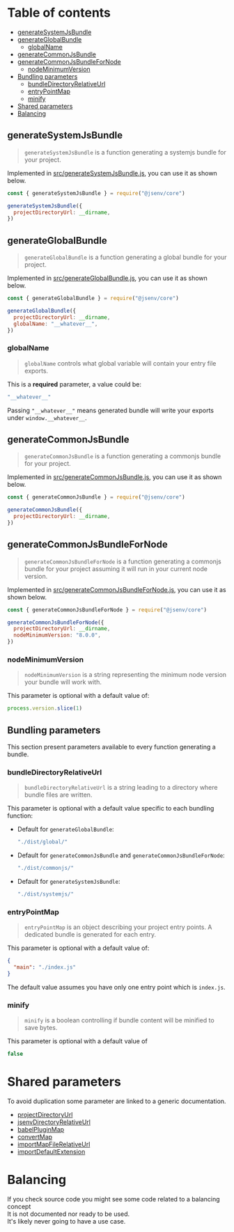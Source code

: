 # Table of contents

- [generateSystemJsBundle](#generateSystemJsBundle)
- [generateGlobalBundle](#generateglobalbundle)
  - [globalName](#globalName)
- [generateCommonJsBundle](#generateCommonJsBundle)
- [generateCommonJsBundleForNode](#generateCommonJsBundleForNode)
  - [nodeMinimumVersion](#nodeMinimumVersion)
- [Bundling parameters](#bundling-parameters)
  - [bundleDirectoryRelativeUrl](#bundleDirectoryRelativeUrl)
  - [entryPointMap](#entryPointMap)
  - [minify](#minify)
- [Shared parameters](#Shared-parameters)
- [Balancing](#balancing)

## generateSystemJsBundle

> `generateSystemJsBundle` is a function generating a systemjs bundle for your project.

Implemented in [src/generateSystemJsBundle.js](../../src/generateSystemJsBundle.js), you can use it as shown below.

```js
const { generateSystemJsBundle } = require("@jsenv/core")

generateSystemJsBundle({
  projectDirectoryUrl: __dirname,
})
```

## generateGlobalBundle

> `generateGlobalBundle` is a function generating a global bundle for your project.

Implemented in [src/generateGlobalBundle.js](../../src/generateGlobalBundle.js), you can use it as shown below.

```js
const { generateGlobalBundle } = require("@jsenv/core")

generateGlobalBundle({
  projectDirectoryUrl: __dirname,
  globalName: "__whatever__",
})
```

### globalName

> `globalName` controls what global variable will contain your entry file exports.

This is a **required** parameter, a value could be:

```js
"__whatever__"
```

Passing `"__whatever__"` means generated bundle will write your exports under `window.__whatever__`.

## generateCommonJsBundle

> `generateCommonJsBundle` is a function generating a commonjs bundle for your project.

Implemented in [src/generateCommonJsBundle.js](../../src/generateCommonJsBundle.js), you can use it as shown below.

```js
const { generateCommonJsBundle } = require("@jsenv/core")

generateCommonJsBundle({
  projectDirectoryUrl: __dirname,
})
```

## generateCommonJsBundleForNode

> `generateCommonJsBundleForNode` is a function generating a commonjs bundle for your project assuming it will run in your current node version.

Implemented in [src/generateCommonJsBundleForNode.js](../../src/generateCommonJsBundleForNode.js), you can use it as shown below.

```js
const { generateCommonJsBundleForNode } = require("@jsenv/core")

generateCommonJsBundleForNode({
  projectDirectoryUrl: __dirname,
  nodeMinimumVersion: "8.0.0",
})
```

### nodeMinimumVersion

> `nodeMinimumVersion` is a string representing the minimum node version your bundle will work with.

This parameter is optional with a default value of:

```js
process.version.slice(1)
```

## Bundling parameters

This section present parameters available to every function generating a bundle.

### bundleDirectoryRelativeUrl

> `bundleDirectoryRelativeUrl` is a string leading to a directory where bundle files are written.

This parameter is optional with a default value specific to each bundling function:

- Default for `generateGlobalBundle`:

  ```js
  "./dist/global/"
  ```

- Default for `generateCommonJsBundle` and `generateCommonJsBundleForNode`:

  ```js
  "./dist/commonjs/"
  ```

- Default for `generateSystemJsBundle`:

  ```js
  "./dist/systemjs/"
  ```

### entryPointMap

> `entryPointMap` is an object describing your project entry points. A dedicated bundle is generated for each entry.

This parameter is optional with a default value of:

```json
{
  "main": "./index.js"
}
```

The default value assumes you have only one entry point which is `index.js`.<br />

### minify

> `minify` is a boolean controlling if bundle content will be minified to save bytes.

This parameter is optional with a default value of

```js
false
```

# Shared parameters

To avoid duplication some parameter are linked to a generic documentation.

- [projectDirectoryUrl](../shared-parameters.md#projectDirectoryUrl)
- [jsenvDirectoryRelativeUrl](../shared-parameters.md#jsenvDirectoryRelativeUrl)
- [babelPluginMap](../shared-parameters.md#babelPluginMap)
- [convertMap](../shared-parameters.md#convertMap)
- [importMapFileRelativeUrl](../shared-parameters.md#importMapFileRelativeUrl)
- [importDefaultExtension](../shared-parameters.md#importDefaultExtension)

# Balancing

If you check source code you might see some code related to a balancing concept<br />
It is not documented nor ready to be used.<br />
It's likely never going to have a use case.
